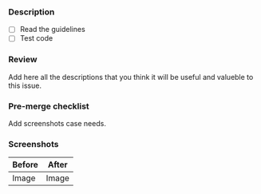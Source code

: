 ### Description

- [ ] Read the guidelines
- [ ] Test code

### Review

Add here all the descriptions that you think it will be useful and valueble to this issue.

### Pre-merge checklist

Add screenshots case needs.

### Screenshots

| Before | After |
| ------ | ----- |
| Image   | Image |